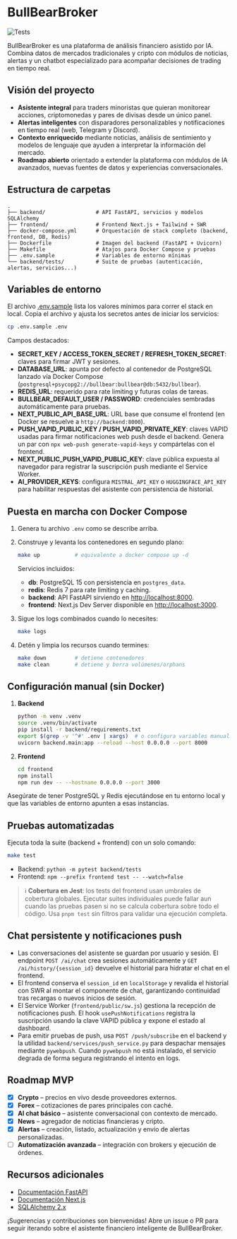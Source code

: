 # BullBearBroker

![Tests](https://github.com/bullbearbroker/bullbearbroker/actions/workflows/tests.yml/badge.svg)

BullBearBroker es una plataforma de análisis financiero asistido por IA. Combina datos de
mercados tradicionales y cripto con módulos de noticias, alertas y un chatbot
especializado para acompañar decisiones de trading en tiempo real.

## Visión del proyecto

- **Asistente integral** para traders minoristas que quieran monitorear acciones,
  criptomonedas y pares de divisas desde un único panel.
- **Alertas inteligentes** con disparadores personalizables y notificaciones en
  tiempo real (web, Telegram y Discord).
- **Contexto enriquecido** mediante noticias, análisis de sentimiento y modelos
  de lenguaje que ayuden a interpretar la información del mercado.
- **Roadmap abierto** orientado a extender la plataforma con módulos de IA
  avanzados, nuevas fuentes de datos y experiencias conversacionales.

## Estructura de carpetas

```text
.
├── backend/                # API FastAPI, servicios y modelos SQLAlchemy
├── frontend/               # Frontend Next.js + Tailwind + SWR
├── docker-compose.yml      # Orquestación de stack completo (backend, frontend, DB, Redis)
├── Dockerfile              # Imagen del backend (FastAPI + Uvicorn)
├── Makefile                # Atajos para Docker Compose y pruebas
├── .env.sample             # Variables de entorno mínimas
└── backend/tests/          # Suite de pruebas (autenticación, alertas, servicios...)
```

## Variables de entorno

El archivo [.env.sample](./.env.sample) lista los valores mínimos para correr el
stack en local. Copia el archivo y ajusta los secretos antes de iniciar los
servicios:

```bash
cp .env.sample .env
```

Campos destacados:

- **SECRET_KEY / ACCESS_TOKEN_SECRET / REFRESH_TOKEN_SECRET**: claves para firmar
  JWT y sesiones.
- **DATABASE_URL**: apunta por defecto al contenedor de PostgreSQL lanzado vía
  Docker Compose (`postgresql+psycopg2://bullbear:bullbear@db:5432/bullbear`).
- **REDIS_URL**: requerido para rate limiting y futuras colas de tareas.
- **BULLBEAR_DEFAULT_USER / PASSWORD**: credenciales sembradas automáticamente para pruebas.
- **NEXT_PUBLIC_API_BASE_URL**: URL base que consume el frontend (en Docker se
  resuelve a `http://backend:8000`).
- **PUSH_VAPID_PUBLIC_KEY / PUSH_VAPID_PRIVATE_KEY**: claves VAPID usadas para
  firmar notificaciones web push desde el backend. Genera un par con
  `npx web-push generate-vapid-keys` y compártelas con el frontend.
- **NEXT_PUBLIC_PUSH_VAPID_PUBLIC_KEY**: clave pública expuesta al navegador
  para registrar la suscripción push mediante el Service Worker.
- **AI_PROVIDER_KEYS**: configura `MISTRAL_API_KEY` o `HUGGINGFACE_API_KEY` para
  habilitar respuestas del asistente con persistencia de historial.

## Puesta en marcha con Docker Compose

1. Genera tu archivo `.env` como se describe arriba.
2. Construye y levanta los contenedores en segundo plano:

   ```bash
   make up           # equivalente a docker compose up -d
   ```

   Servicios incluidos:

   - **db**: PostgreSQL 15 con persistencia en `postgres_data`.
   - **redis**: Redis 7 para rate limiting y caching.
   - **backend**: API FastAPI sirviendo en [http://localhost:8000](http://localhost:8000).
   - **frontend**: Next.js Dev Server disponible en [http://localhost:3000](http://localhost:3000).

3. Sigue los logs combinados cuando lo necesites:

   ```bash
   make logs
   ```

4. Detén y limpia los recursos cuando termines:

   ```bash
   make down         # detiene contenedores
   make clean        # detiene y borra volúmenes/orphans
   ```

## Configuración manual (sin Docker)

1. **Backend**
   ```bash
   python -m venv .venv
   source .venv/bin/activate
   pip install -r backend/requirements.txt
   export $(grep -v '^#' .env | xargs)  # o configura variables manualmente
   uvicorn backend.main:app --reload --host 0.0.0.0 --port 8000
   ```

2. **Frontend**
   ```bash
   cd frontend
   npm install
   npm run dev -- --hostname 0.0.0.0 --port 3000
   ```

Asegúrate de tener PostgreSQL y Redis ejecutándose en tu entorno local y que las
variables de entorno apunten a esas instancias.

## Pruebas automatizadas

Ejecuta toda la suite (backend + frontend) con un solo comando:

```bash
make test
```

- Backend: `python -m pytest backend/tests`
- Frontend: `npm --prefix frontend test -- --watch=false`

> ℹ️ **Cobertura en Jest**: los tests del frontend usan umbrales de cobertura
> globales. Ejecutar suites individuales puede fallar aun cuando las pruebas
> pasen si no se calcula cobertura sobre todo el código. Usa `pnpm test` sin
> filtros para validar una ejecución completa.

## Chat persistente y notificaciones push

- Las conversaciones del asistente se guardan por usuario y sesión. El endpoint
  `POST /ai/chat` crea sesiones automáticamente y `GET /ai/history/{session_id}`
  devuelve el historial para hidratar el chat en el frontend.
- El frontend conserva el `session_id` en `localStorage` y revalida el historial
  con SWR al montar el componente de chat, garantizando continuidad tras
  recargas o nuevos inicios de sesión.
- El Service Worker (`frontend/public/sw.js`) gestiona la recepción de
  notificaciones push. El hook `usePushNotifications` registra la suscripción
  usando la clave VAPID pública y expone el estado al dashboard.
- Para emitir pruebas de push, usa `POST /push/subscribe` en el backend y la
  utilidad `backend/services/push_service.py` para despachar mensajes mediante
  `pywebpush`. Cuando `pywebpush` no está instalado, el servicio degrada de
  forma segura registrando el intento en logs.

## Roadmap MVP

- [x] **Crypto** – precios en vivo desde proveedores externos.
- [x] **Forex** – cotizaciones de pares principales con caché.
- [x] **AI chat básico** – asistente conversacional con contexto de mercado.
- [x] **News** – agregador de noticias financieras y cripto.
- [x] **Alertas** – creación, listado, actualización y envío de alertas personalizadas.
- [ ] **Automatización avanzada** – integración con brokers y ejecución de órdenes.

## Recursos adicionales

- [Documentación FastAPI](https://fastapi.tiangolo.com/)
- [Documentación Next.js](https://nextjs.org/docs)
- [SQLAlchemy 2.x](https://docs.sqlalchemy.org/)

¡Sugerencias y contribuciones son bienvenidas! Abre un issue o PR para seguir
iterando sobre el asistente financiero inteligente de BullBearBroker.
